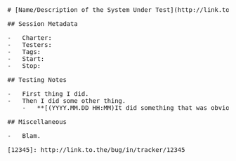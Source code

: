 <pre>
# [Name/Description of the System Under Test](http://link.to.the/system_under_test/in/tracker/)

## Session Metadata

-   Charter:
-   Testers:
-   Tags:
-   Start:
-   Stop:

## Testing Notes

-   First thing I did.
-   Then I did some other thing.
    -   **[(YYYY.MM.DD HH:MM)It did something that was obviously wrong.][12345]**

## Miscellaneous

-   Blam.

[12345]: http://link.to.the/bug/in/tracker/12345
</pre>
